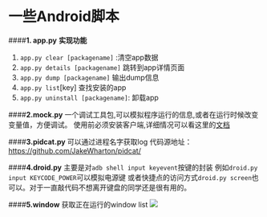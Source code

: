 一些Android脚本
=======

####**1. app.py**
**实现功能**

1. `app.py clear [packagename]` :清空app数据
2. `app.py details [packagename]` 跳转到app详情页面
3. `app.py dump [packagename]` 输出dump信息
4. `app.py list`[key] 查找安装的app
5. `app.py uninstall [packagename]`: 卸载app

####**2.mock.py**
一个调试工具包,可以模拟程序运行的信息,或者在运行时候改变变量值，方便调试。
使用前必须安装客户端,详细情况可以看这里的[文档](https://raw.githubusercontent.com/Juude/droidMock/master/README.md)

####**3.pidcat.py**
可以通过进程名字获取log 代码源地址：https://github.com/JakeWharton/pidcat/

####**4.droid.py**
主要是对`adb shell input keyevent`按键的封装
例如`droid.py input KEYCODE_POWER`可以模拟电源键
或者快捷点的访问方式`droid.py screen`也可以。对于一直敲代码不想离开键盘的同学还是很有用的。

####**5.window**
获取正在运行的window list
![](art/window.png)
